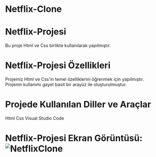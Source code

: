 # Netflix-Clone

# Netflix-Projesi

Bu proje Html ve Css birlikte kullanılarak yapılmıştır.

# Netflix-Projesi Özellikleri

Projemiz Html ve Css'in temel özelliklerini öğrenmek için yapılmıştır.
Projenin kullanımı gayet basit bir arayüz ile oluşturulmuştur.

# Projede Kullanılan Diller ve Araçlar

Html
Css
Visual Studio Code

# Netflix-Projesi Ekran Görüntüsü:![NetflixClone](https://github.com/user-attachments/assets/0d6ba2dd-66c3-4c1d-83fe-0521e0e7d096)

